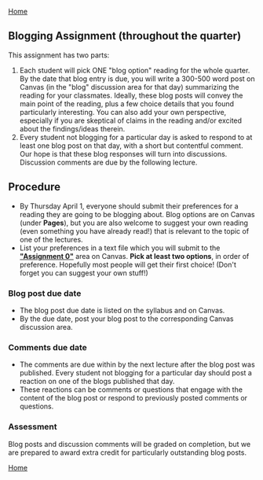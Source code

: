 [Home](index.md)

## Blogging Assignment (throughout the quarter)
This assignment has two parts:

1. Each student will pick ONE "blog option" reading for the whole quarter. By the date that blog entry is due, you will write a 300-500 word post on Canvas (in the "blog" discussion area for that day) summarizing the reading for your classmates. Ideally, these blog posts will convey the main point of the reading, plus a few choice details that you found particularly interesting. You can also add your own perspective, especially if you are skeptical of claims in the reading and/or excited about the findings/ideas therein.
1. Every student not blogging for a particular day is asked to respond to at least one blog post on that day, with a short but contentful comment. Our hope is that these blog responses will turn into discussions. Discussion comments are due by the following lecture.


## Procedure
* By Thursday April 1, everyone should submit their preferences for a reading they are going to be blogging about. Blog options are on Canvas (under **Pages**), but you are also welcome to suggest your own reading (even something you have already read!) that is relevant to the topic of one of the lectures.
* List your preferences in a text file which you will submit to the [**"Assignment 0"**](assign0.md) area on Canvas. **Pick at least two options**, in order of preference. Hopefully most people will get their first choice! (Don't forget you can suggest your own stuff!)
### Blog post due date
* The blog post due date is listed on the syllabus and on Canvas.
* By the due date, post your blog post to the corresponding Canvas discussion area.
### Comments due date
* The comments are due within by the next lecture after the blog post was published. Every student not blogging for a particular day should post a reaction on one of the blogs published that day.
* These reactions can be comments or questions that engage with the content of the blog post or respond to previously posted comments or questions.
### Assessment
Blog posts and discussion comments will be graded on completion, but we are prepared to award extra credit for particularly outstanding blog posts. 

[Home](index.md)
